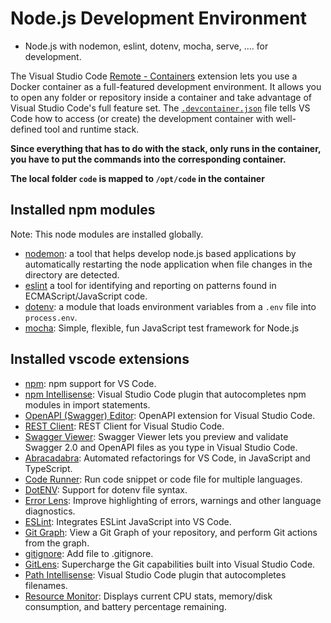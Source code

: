 # Node.js Development Environment

* Node.js with nodemon, eslint, dotenv, mocha, serve, .... for development.

The Visual Studio Code [Remote - Containers](https://marketplace.visualstudio.com/items?itemName=ms-vscode-remote.remote-containers) extension lets you use a Docker container as a full-featured development environment. It allows you to open any folder or repository inside a container and take advantage of Visual Studio Code's full feature set. The [`.devcontainer.json`](./.devcontainer.json) file tells VS Code how to access (or create) the development container with well-defined tool and runtime stack.

**Since everything that has to do with the stack, only runs in the container, you have to put the commands into the corresponding container.**

**The local folder `code` is mapped to `/opt/code` in the container**

## Installed npm modules

Note: This node modules are installed globally.

* [nodemon](https://www.npmjs.com/package/nodemon): a tool that helps develop node.js based applications by automatically restarting the node application when file changes in the directory are detected.
* [eslint](https://www.npmjs.com/package/eslint) a tool for identifying and reporting on patterns found in ECMAScript/JavaScript code.
* [dotenv](https://www.npmjs.com/package/dotenv): a module that loads environment variables from a `.env` file into `process.env`.
* [mocha](https://www.npmjs.com/package/mocha): Simple, flexible, fun JavaScript test framework for Node.js

## Installed vscode extensions

* [npm](https://marketplace.visualstudio.com/items?itemName=eg2.vscode-npm-script): npm support for VS Code.
* [npm Intellisense](https://marketplace.visualstudio.com/items?itemName=christian-kohler.npm-intellisense): Visual Studio Code plugin that autocompletes npm modules in import statements.
* [OpenAPI (Swagger) Editor](https://marketplace.visualstudio.com/items?itemName=42Crunch.vscode-openapi): OpenAPI extension for Visual Studio Code.
* [REST Client](https://marketplace.visualstudio.com/items?itemName=humao.rest-client): REST Client for Visual Studio Code.
* [Swagger Viewer](https://marketplace.visualstudio.com/items?itemName=Arjun.swagger-viewer): Swagger Viewer lets you preview and validate Swagger 2.0 and OpenAPI files as you type in Visual Studio Code.
* [Abracadabra](https://marketplace.visualstudio.com/items?itemName=nicoespeon.abracadabra): Automated refactorings for VS Code, in JavaScript and TypeScript.
* [Code Runner](https://marketplace.visualstudio.com/items?itemName=formulahendry.code-runner): Run code snippet or code file for multiple languages.
* [DotENV](https://marketplace.visualstudio.com/items?itemName=mikestead.dotenv): Support for dotenv file syntax.
* [Error Lens](https://marketplace.visualstudio.com/items?itemName=usernamehw.errorlens): Improve highlighting of errors, warnings and other language diagnostics.
* [ESLint](https://marketplace.visualstudio.com/items?itemName=dbaeumer.vscode-eslint): Integrates ESLint JavaScript into VS Code.
* [Git Graph](https://marketplace.visualstudio.com/items?itemName=mhutchie.git-graph): View a Git Graph of your repository, and perform Git actions from the graph.
* [gitignore](https://marketplace.visualstudio.com/items?itemName=michelemelluso.gitignore): Add file to .gitignore.
* [GitLens](https://marketplace.visualstudio.com/items?itemName=eamodio.gitlens): Supercharge the Git capabilities built into Visual Studio Code.
* [Path Intellisense](https://marketplace.visualstudio.com/items?itemName=christian-kohler.path-intellisense): Visual Studio Code plugin that autocompletes filenames.
* [Resource Monitor](https://marketplace.visualstudio.com/items?itemName=mutantdino.resourcemonitor): Displays current CPU stats, memory/disk consumption, and battery percentage remaining.
